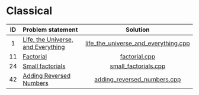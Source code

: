 # Classical

| ID | Problem statement | Solution |
|:--:|:------------------|:--------:|
| 1  | [Life, the Universe, and Everything](http://www.spoj.com/problems/TEST/) | [life_the_universe_and_everything.cpp](./life_the_universe_and_everything.cpp) |
| 11 | [Factorial](http://www.spoj.com/problems/FCTRL/)                         | [factorial.cpp](./factorial.cpp)                                               |
| 24 | [Small factorials](http://www.spoj.com/problems/FCTRL2/)                 | [small_factorials.cpp](./small_factorials.cpp)                                 |
| 42 | [Adding Reversed Numbers](http://www.spoj.com/problems/ADDREV/)          | [adding_reversed_numbers.cpp](./adding_reversed_numbers.cpp)                   |
